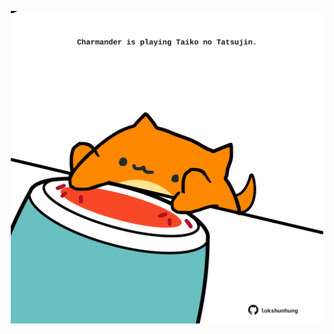 <!-- built at 21/12/2024, 03:02:55 UTC -->
<p align="center">
  <img width="500" height="500" src="./ReadmeImage.svg">
</p>
